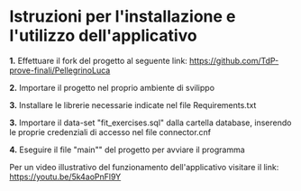 # **Istruzioni per l'installazione e l'utilizzo dell'applicativo**

**1.** Effettuare il fork del progetto al seguente link: https://github.com/TdP-prove-finali/PellegrinoLuca

**2.** Importare il progetto nel proprio ambiente di svilippo

**3.** Installare le librerie necessarie indicate nel file Requirements.txt

**3.** Importare il data-set "fit_exercises.sql" dalla cartella database, inserendo le proprie credenziali di accesso nel file connector.cnf

**4.** Eseguire il file "main"" del progetto per avviare il programma

Per un video illustrativo del funzionamento dell'applicativo visitare il link: https://youtu.be/5k4aoPnFl9Y
